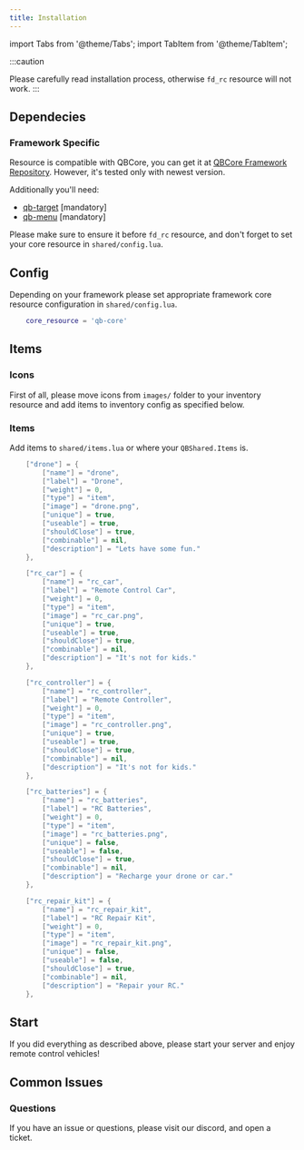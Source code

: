 ```yaml
---
title: Installation
---
```


import Tabs from '@theme/Tabs';
import TabItem from '@theme/TabItem';

:::caution

Please carefully read installation process, otherwise `fd_rc` resource will not work.
:::

## Dependecies

### Framework Specific

<Tabs>
<TabItem value="qbcore" label="QBCore" default>

Resource is compatible with QBCore, you can get it at [QBCore Framework Repository](https://github.com/qbcore-framework). However, it's tested only with newest version.

Additionally you'll need:
- [qb-target](https://github.com/BerkieBb/qb-target) [mandatory]
- [qb-menu](https://github.com/qbcore-framework/qb-menu) [mandatory]

Please make sure to ensure it before `fd_rc` resource, and don't forget to set your core resource in `shared/config.lua`.
</TabItem>
</Tabs>

## Config

Depending on your framework please set appropriate framework core resource configuration in `shared/config.lua`.

<Tabs>
<TabItem value="qbcore" label="QBCore" default>

```lua
    core_resource = 'qb-core'
```
</TabItem>
</Tabs>

## Items

### Icons
First of all, please move icons from `images/` folder to your inventory resource and add items to inventory config as specified below.

### Items
<Tabs>
<TabItem value="qbcore" label="QBCore" default>

Add items to `shared/items.lua` or where your `QBShared.Items` is.

```lua
    ["drone"] = {
        ["name"] = "drone",
        ["label"] = "Drone",
        ["weight"] = 0,
        ["type"] = "item",
        ["image"] = "drone.png",
        ["unique"] = true,
        ["useable"] = true,
        ["shouldClose"] = true,
        ["combinable"] = nil,
        ["description"] = "Lets have some fun."
    },

    ["rc_car"] = {
        ["name"] = "rc_car",
        ["label"] = "Remote Control Car",
        ["weight"] = 0,
        ["type"] = "item",
        ["image"] = "rc_car.png",
        ["unique"] = true,
        ["useable"] = true,
        ["shouldClose"] = true,
        ["combinable"] = nil,
        ["description"] = "It's not for kids."
    },

    ["rc_controller"] = {
        ["name"] = "rc_controller",
        ["label"] = "Remote Controller",
        ["weight"] = 0,
        ["type"] = "item",
        ["image"] = "rc_controller.png",
        ["unique"] = true,
        ["useable"] = true,
        ["shouldClose"] = true,
        ["combinable"] = nil,
        ["description"] = "It's not for kids."
    },

    ["rc_batteries"] = {
        ["name"] = "rc_batteries",
        ["label"] = "RC Batteries",
        ["weight"] = 0,
        ["type"] = "item",
        ["image"] = "rc_batteries.png",
        ["unique"] = false,
        ["useable"] = false,
        ["shouldClose"] = true,
        ["combinable"] = nil,
        ["description"] = "Recharge your drone or car."
    },

    ["rc_repair_kit"] = {
        ["name"] = "rc_repair_kit",
        ["label"] = "RC Repair Kit",
        ["weight"] = 0,
        ["type"] = "item",
        ["image"] = "rc_repair_kit.png",
        ["unique"] = false,
        ["useable"] = false,
        ["shouldClose"] = true,
        ["combinable"] = nil,
        ["description"] = "Repair your RC."
    },
```
</TabItem>
</Tabs>

## Start

If you did everything as described above, please start your server and enjoy remote control vehicles!

## Common Issues

### Questions

If you have an issue or questions, please visit our discord, and open a ticket.
